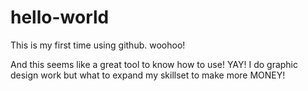 # hello-world

This is my first time using github. woohoo!

And this seems like a great tool to know how to use! YAY!
I do graphic design work but what to expand my skillset to make more MONEY!
